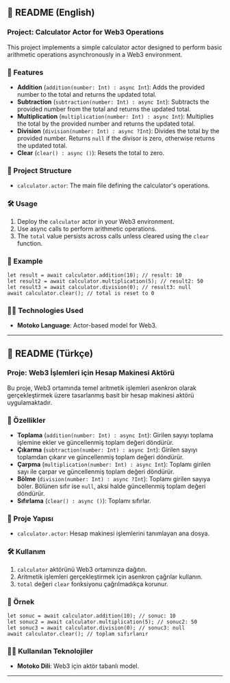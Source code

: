 ## 📄 README (English)

### Project: Calculator Actor for Web3 Operations

This project implements a simple calculator actor designed to perform basic arithmetic operations asynchronously in a Web3 environment.

### 🚀 Features
- **Addition** (`addition(number: Int) : async Int`): Adds the provided number to the total and returns the updated total.
- **Subtraction** (`subtraction(number: Int) : async Int`): Subtracts the provided number from the total and returns the updated total.
- **Multiplication** (`multiplication(number: Int) : async Int`): Multiplies the total by the provided number and returns the updated total.
- **Division** (`division(number: Int) : async ?Int`): Divides the total by the provided number. Returns `null` if the divisor is zero, otherwise returns the updated total.
- **Clear** (`clear() : async ()`): Resets the total to zero.

### 📂 Project Structure
- `calculator.actor`: The main file defining the calculator's operations.

### 🛠️ Usage
1. Deploy the `calculator` actor in your Web3 environment.
2. Use async calls to perform arithmetic operations.
3. The `total` value persists across calls unless cleared using the `clear` function.

### 📝 Example
```motoko
let result = await calculator.addition(10); // result: 10
let result2 = await calculator.multiplication(5); // result2: 50
let result3 = await calculator.division(0); // result3: null
await calculator.clear(); // total is reset to 0
```

### 🧑‍💻 Technologies Used
- **Motoko Language**: Actor-based model for Web3.

---

## 📄 README (Türkçe)

### Proje: Web3 İşlemleri için Hesap Makinesi Aktörü

Bu proje, Web3 ortamında temel aritmetik işlemleri asenkron olarak gerçekleştirmek üzere tasarlanmış basit bir hesap makinesi aktörü uygulamaktadır.

### 🚀 Özellikler
- **Toplama** (`addition(number: Int) : async Int`): Girilen sayıyı toplama işlemine ekler ve güncellenmiş toplam değeri döndürür.
- **Çıkarma** (`subtraction(number: Int) : async Int`): Girilen sayıyı toplamdan çıkarır ve güncellenmiş toplam değeri döndürür.
- **Çarpma** (`multiplication(number: Int) : async Int`): Toplamı girilen sayı ile çarpar ve güncellenmiş toplam değeri döndürür.
- **Bölme** (`division(number: Int) : async ?Int`): Toplamı girilen sayıya böler. Bölünen sıfır ise `null`, aksi halde güncellenmiş toplam değeri döndürür.
- **Sıfırlama** (`clear() : async ()`): Toplamı sıfırlar.

### 📂 Proje Yapısı
- `calculator.actor`: Hesap makinesi işlemlerini tanımlayan ana dosya.

### 🛠️ Kullanım
1. `calculator` aktörünü Web3 ortamınıza dağıtın.
2. Aritmetik işlemleri gerçekleştirmek için asenkron çağrılar kullanın.
3. `total` değeri `clear` fonksiyonu çağrılmadıkça korunur.

### 📝 Örnek
```motoko
let sonuc = await calculator.addition(10); // sonuc: 10
let sonuc2 = await calculator.multiplication(5); // sonuc2: 50
let sonuc3 = await calculator.division(0); // sonuc3: null
await calculator.clear(); // toplam sıfırlanır
```

### 🧑‍💻 Kullanılan Teknolojiler
- **Motoko Dili**: Web3 için aktör tabanlı model.
---

